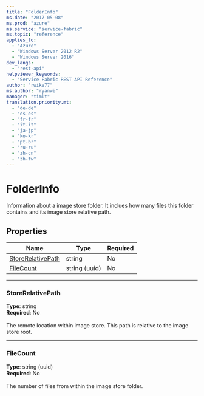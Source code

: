 ```yaml
---
title: "FolderInfo"
ms.date: "2017-05-08"
ms.prod: "azure"
ms.service: "service-fabric"
ms.topic: "reference"
applies_to: 
  - "Azure"
  - "Windows Server 2012 R2"
  - "Windows Server 2016"
dev_langs: 
  - "rest-api"
helpviewer_keywords: 
  - "Service Fabric REST API Reference"
author: "rwike77"
ms.author: "ryanwi"
manager: "timlt"
translation.priority.mt: 
  - "de-de"
  - "es-es"
  - "fr-fr"
  - "it-it"
  - "ja-jp"
  - "ko-kr"
  - "pt-br"
  - "ru-ru"
  - "zh-cn"
  - "zh-tw"
---
```

# FolderInfo

Information about a image store folder. It inclues how many files this folder contains and its image store relative path.

## Properties
| Name | Type | Required |
| --- | --- | --- |
| [StoreRelativePath](#storerelativepath) | string | No |
| [FileCount](#filecount) | string (uuid) | No |

____
### StoreRelativePath
__Type__: string <br/>
__Required__: No<br/>
<br/>
The remote location within image store. This path is relative to the image store root.

____
### FileCount
__Type__: string (uuid) <br/>
__Required__: No<br/>
<br/>
The number of files from within the image store folder.
